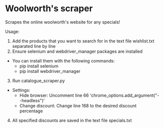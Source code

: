 # Woolworth's scraper
Scrapes the online woolworth's website for any specials!

Usage:
1. Add the products that you want to search for in the text file wishlist.txt separated line by line
2. Ensure selenium and webdriver_manager packages are installed
  - You can install them with the following commands:
    - pip install selenium
    - pip install webdriver_manager
3. Run catalogue_scraper.py
  - Settings:
    - Hide browser: Uncomment line 66 'chrome_options.add_argument("--headless")'
    - Change discount: Change line 168 to the desired discount percentage
4. All specified discounts are saved in the text file specials.txt
